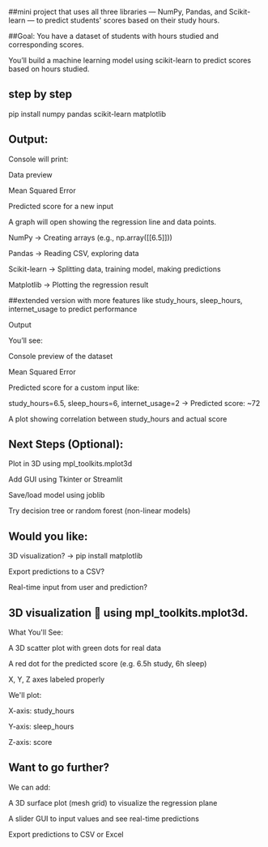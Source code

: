 ##mini project 
that uses all three libraries — NumPy, Pandas, and Scikit-learn — to predict students' scores based on their study hours.

##Goal:
You have a dataset of students with hours studied and corresponding scores.

You’ll build a machine learning model using scikit-learn to predict scores based on hours studied.

## step by step
pip install numpy pandas scikit-learn matplotlib

## Output:
Console will print:

Data preview

Mean Squared Error

Predicted score for a new input

A graph will open showing the regression line and data points.

NumPy  ->	Creating arrays (e.g., np.array([[6.5]]))

Pandas	->  Reading CSV, exploring data

Scikit-learn	-> Splitting data, training model, making predictions

Matplotlib ->	Plotting the regression result

##extended version 
with more features like study_hours, sleep_hours, internet_usage to predict performance

Output

You’ll see:

Console preview of the dataset

Mean Squared Error

Predicted score for a custom input like:

study_hours=6.5, sleep_hours=6, internet_usage=2 → Predicted score: ~72

A plot showing correlation between study_hours and actual score


## Next Steps (Optional):
Plot in 3D using mpl_toolkits.mplot3d

Add GUI using Tkinter or Streamlit

Save/load model using joblib

Try decision tree or random forest (non-linear models)

## Would you like: 

3D visualization?  -> pip install matplotlib

Export predictions to a CSV?

Real-time input from user and prediction?

## 3D visualization  🎯 using mpl_toolkits.mplot3d.
What You'll See:

A 3D scatter plot with green dots for real data

A red dot for the predicted score (e.g. 6.5h study, 6h sleep)

X, Y, Z axes labeled properly

We'll plot:

X-axis: study_hours

Y-axis: sleep_hours

Z-axis: score

## Want to go further?
We can add:

A 3D surface plot (mesh grid) to visualize the regression plane

A slider GUI to input values and see real-time predictions

Export predictions to CSV or Excel

